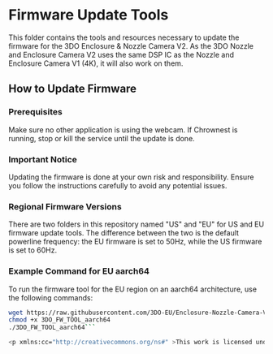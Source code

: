 # Firmware Update Tools

This folder contains the tools and resources necessary to update the firmware for the 3DO Enclosure & Nozzle Camera V2. As the 3DO Nozzle and Enclosure Camera V2 uses the same DSP IC as the Nozzle and Enclosure Camera V1 (4K), it will also work on them.

## How to Update Firmware

### Prerequisites

Make sure no other application is using the webcam. If Chrownest is running, stop or kill the service until the update is done.


### Important Notice

Updating the firmware is done at your own risk and responsibility. Ensure you follow the instructions carefully to avoid any potential issues.

### Regional Firmware Versions

There are two folders in this repository named "US" and "EU" for US and EU firmware update tools. The difference between the two is the default powerline frequency: the EU firmware is set to 50Hz, while the US firmware is set to 60Hz.

### Example Command for EU aarch64

To run the firmware tool for the EU region on an aarch64 architecture, use the following commands:

```bash
wget https://raw.githubusercontent.com/3DO-EU/Enclosure-Nozzle-Camera-V2/main/Firmware/EU/3DO_FW_TOOL_aarch64
chmod +x 3DO_FW_TOOL_aarch64
./3DO_FW_TOOL_aarch64```

<p xmlns:cc="http://creativecommons.org/ns#" >This work is licensed under <a href="https://creativecommons.org/licenses/by-nc-sa/4.0/?ref=chooser-v1" target="_blank" rel="license noopener noreferrer" style="display:inline-block;">CC BY-NC-SA 4.0<img style="height:22px!important;margin-left:3px;vertical-align:text-bottom;" src="https://mirrors.creativecommons.org/presskit/icons/cc.svg?ref=chooser-v1" alt=""><img style="height:22px!important;margin-left:3px;vertical-align:text-bottom;" src="https://mirrors.creativecommons.org/presskit/icons/by.svg?ref=chooser-v1" alt=""><img style="height:22px!important;margin-left:3px;vertical-align:text-bottom;" src="https://mirrors.creativecommons.org/presskit/icons/nc.svg?ref=chooser-v1" alt=""><img style="height:22px!important;margin-left:3px;vertical-align:text-bottom;" src="https://mirrors.creativecommons.org/presskit/icons/sa.svg?ref=chooser-v1" alt=""></a></p>
